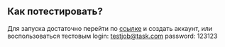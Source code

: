 ## Как потестировать?

Для запуска достаточно перейти по [ссылке](https://todo-4cb53.web.app/) и создать аккаунт, или воспользоваться тестовым 
login: testjob@task.com
password: 123123
